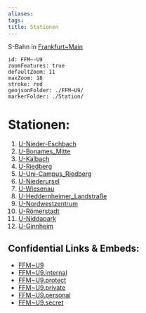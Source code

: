 ```yaml
---
aliases: 
tags: 
title: Stationen
---
```

S-Bahn in [Frankfurt~Main](geo/Continent/Europe/Germany/West/Hessen/City/Frankfurt~Main.md) 


```leaflet
id: FFM~-U9
zoomFeatures: true 
defaultZoom: 11 
maxZoom: 18
stroke: red
geojsonFolder: ./FFM~U9/
markerFolder: ./Station/
```

# Stationen:
1) [U-Nieder-Eschbach](geo/Continent/Europe/Germany/West/Hessen/City/Frankfurt~Main/Station/U-Nieder-Eschbach.md) 
2) [U-Bonames_Mitte](geo/Continent/Europe/Germany/West/Hessen/City/Frankfurt~Main/Station/U-Bonames_Mitte.md) 
3) [U-Kalbach](geo/Continent/Europe/Germany/West/Hessen/City/Frankfurt~Main/Station/U-Kalbach.md) 
4) [U-Riedberg](geo/Continent/Europe/Germany/West/Hessen/City/Frankfurt~Main/Station/U-Riedberg.md) 
5) [U-Uni-Campus_Riedberg](geo/Continent/Europe/Germany/West/Hessen/City/Frankfurt~Main/Station/U-Uni-Campus_Riedberg.md) 
6) [U-Niederursel](geo/Continent/Europe/Germany/West/Hessen/City/Frankfurt~Main/Station/U-Niederursel.md) 
7) [U-Wiesenau](geo/Continent/Europe/Germany/West/Hessen/City/Frankfurt~Main/Station/U-Wiesenau.md) 
8) [U-Heddernheimer_Landstraße](geo/Continent/Europe/Germany/West/Hessen/City/Frankfurt~Main/Station/U-Heddernheimer_Landstra%C3%9Fe.md) 
9) [U-Nordwestzentrum](geo/Continent/Europe/Germany/West/Hessen/City/Frankfurt~Main/Station/U-Nordwestzentrum.md) 
10) [U-Römerstadt](geo/Continent/Europe/Germany/West/Hessen/City/Frankfurt~Main/Station/U-R%C3%B6merstadt.md) 
11) [U-Niddapark](geo/Continent/Europe/Germany/West/Hessen/City/Frankfurt~Main/Station/U-Niddapark.md) 
12) [U-Ginnheim](geo/Continent/Europe/Germany/West/Hessen/City/Frankfurt~Main/Station/U-Ginnheim.md) 


## Confidential Links & Embeds: 
- [FFM~U9](../../../../../../../../../_public/geo/Continent/Europe/Germany/West/Hessen/City/Frankfurt~Main/FFM~U9.md) 
- [FFM~U9.internal](../../../../../../../../../_internal/geo/Continent/Europe/Germany/West/Hessen/City/Frankfurt~Main/FFM~U9.internal.md) 
- [FFM~U9.protect](../../../../../../../../../_protect/geo/Continent/Europe/Germany/West/Hessen/City/Frankfurt~Main/FFM~U9.protect.md) 
- [FFM~U9.private](../../../../../../../../../_private/geo/Continent/Europe/Germany/West/Hessen/City/Frankfurt~Main/FFM~U9.private.md) 
- [FFM~U9.personal](../../../../../../../../../_personal/geo/Continent/Europe/Germany/West/Hessen/City/Frankfurt~Main/FFM~U9.personal.md) 
- [FFM~U9.secret](../../../../../../../../../_secret/geo/Continent/Europe/Germany/West/Hessen/City/Frankfurt~Main/FFM~U9.secret.md) 
